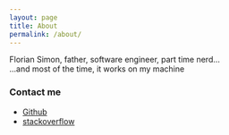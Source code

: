 ```yaml
---
layout: page
title: About
permalink: /about/
---
```


Florian Simon, father, software engineer, part time nerd...  
...and most of the time, it works on my machine  

### Contact me

* [Github](https://github.com/vermluh)  
* [stackoverflow](http://stackoverflow.com/users/4090677/verm-luh)  

